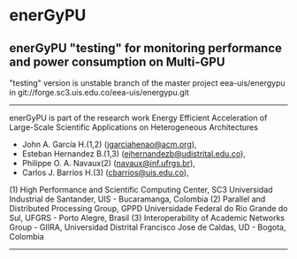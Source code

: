# enerGyPU
enerGyPU "testing" for monitoring performance and power consumption on Multi-GPU
----------------------------------------------------------------------------------------
"testing" version is unstable branch of the master project eea-uis/energypu in git://forge.sc3.uis.edu.co/eea-uis/energypu.git

----------------------------------------------------------------------------------------

enerGyPU is part of the research work Energy Efficient Acceleration of Large-Scale Scientific Applications on Heterogeneous Architectures

* John A. García H.(1,2)      (jgarciahenao@acm.org),
* Esteban Hernandez B.(1,3)   (ejhernandezb@udistrital.edu.co),
* Philippe O. A. Navaux(2)    (navaux@inf.ufrgs.br),
* Carlos J. Barrios H.(3)       (cbarrios@uis.edu.co),

(1) High Performance and Scientific Computing Center, SC3
    Universidad Industrial de Santander, UIS - Bucaramanga, Colombia
(2) Parallel and Distributed Processing Group, GPPD
    Universidade Federal do Rio Grande do Sul, UFGRS - Porto Alegre, Brasil
(3) Interoperability of Academic Networks Group - GIIRA,
    Universidad Distrital Francisco Jose de Caldas, UD  - Bogota, Colombia
    
----------------------------------------------------------------------------------------    

